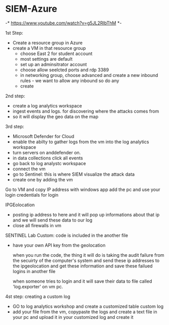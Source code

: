 # SIEM-Azure
-* https://www.youtube.com/watch?v=g5JL2RIbThM *-

1st Step:
- Create a resource group in Azure
- create a VM in that resource group
    - choose East 2 for student account
    - most settings are default
    - set up an adminsitrator account
    - choose allow seelcted ports and rdp 3389
    - in networking group, choose advanced and create a new inbound rules
          - we want to allow any inbound so do any
    - create
 
2nd step: 
  - create a log analytics workspace
  - ingest events and logs. for discovering where the attacks comes from
  - so it will display the geo data on the map


3rd step: 
- Microsoft Defender for Cloud
- enable the abilty to gather logs from the vm into the log analytics workspace
- turn servers on anddefender on.
- in data collections click all events
- go back to log analystc workspace
- connect the vm
- go to Sentinel: this is where SIEM visualize the attack data
- create one by adding the vm


Go to VM and copy IP address
with windows app add the pc and use your login credentials for login

IPGEolocation 
- posting ip address to here and it will pop up informations about that ip and we will send these data to our log
- close all firewalls in vm

SENTINEL Lab Custom: code is included in the another file
- have your own API key from the geolocation

  when you run the code, the thing it will do is taking the audit failure from the secuirty of the computer's system and send these ip addresses to the ipgeolocation and get these information and save these failued logins in another file

  when someone tries to login and it will save their data to file called 'log.exporter' on vm pc.


4st step: creating  a custom log
- GO to log analytics workshop and create a customized table custom log
- add your file from the vm, copypaste the logs and create a text file in your pc and upload it in your customized log and create it

  




